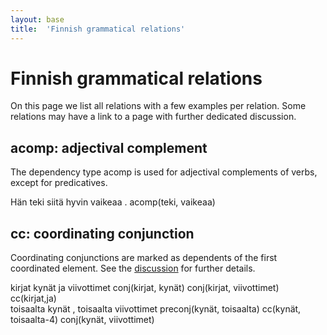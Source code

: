 ```yaml
---
layout: base
title:  'Finnish grammatical relations'
---
```


# Finnish grammatical relations

On this page we list all relations with a few examples per relation. Some relations
may have a link to a page with further dedicated discussion.

## acomp: adjectival complement

The dependency type acomp is used for adjectival complements of verbs, except
for predicatives.

<div class="sd-parse">
Hän teki siitä hyvin vaikeaa .
acomp(teki, vaikeaa)
</div>

## cc: coordinating conjunction

Coordinating conjunctions are marked as dependents of the first coordinated element. See the [discussion](fi-cc.html) for further
details.

<div class="sd-parse">
kirjat kynät ja viivottimet
conj(kirjat, kynät)
conj(kirjat, viivottimet)
cc(kirjat,ja)
</div>

<div class="sd-parse">
toisaalta kynät , toisaalta viivottimet
preconj(kynät, toisaalta)
cc(kynät, toisaalta-4)
conj(kynät, viivottimet)
</div>
